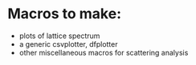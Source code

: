 # Macros to make:
* plots of lattice spectrum
* a generic csvplotter, dfplotter
* other miscellaneous macros for scattering analysis
